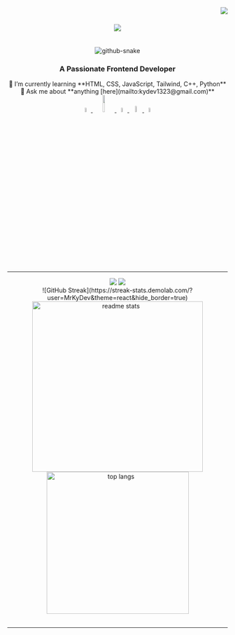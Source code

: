 <img align="right" src="https://visitor-badge.laobi.icu/badge?page_id=MrKyDev.MrKyDev" />

<h1 align="center">
    <img src="https://readme-typing-svg.herokuapp.com/?font=Righteous&size=35&center=true&vCenter=true&width=500&height=70&duration=4000&lines=Hi+There!+👋;+I'm+MrKyDev!" />
</h1>

<div align="center">
  <br>
  <picture>
    <source media="(prefers-color-scheme: dark)" srcset="https://raw.githubusercontent.com/MrKyDev/MrKyDev/output/dist/github-contribution-grid-snake-dark.svg" />
    <source media="(prefers-color-scheme: light)" srcset="https://raw.githubusercontent.com/MrKyDev/MrKyDev/output/dist/github-contribution-grid-snake.svg" />
    <img alt="github-snake" src="https://raw.githubusercontent.com/MrKyDev/MrKyDev/output/dist/github-contribution-grid-snake.svg" />
  </picture>
</div>

<h3 align="center">A Passionate Frontend Developer</h3>

<div align="center">
  🌱 I’m currently learning **HTML, CSS, JavaScript, Tailwind, C++, Python**<br>
  💬 Ask me about **anything [here](mailto:kydev1323@gmail.com)**
</div> 

<div align="center"> 
  <a href="mailto:kydev1323@gmail.com">
    <img src="https://static.vecteezy.com/system/resources/thumbnails/016/716/465/small_2x/gmail-icon-free-png.png" target="_blank" width="5%"/>
  </a>
  <a href="https://www.linkedin.com/in/kyle-joshua-noel-alvaro-968061325/" target="_blank">
    <img src="https://encrypted-tbn0.gstatic.com/images?q=tbn:ANd9GcQ-CcFPUPpws-zubkp_7gigAYG1AM5zl_Nw1g&s" target="_blank" width="10%"/>
  </a>
  <a href="https://github.com/MrKyDev" target="_blank">
     <img src="https://cdn-icons-png.flaticon.com/512/25/25231.png" target="_blank" width="5%" />
  </a>
  <a href="https://www.instagram.com/kydev_pcm2600" target="_blank">
     <img src="https://static.vecteezy.com/system/resources/previews/042/127/160/non_2x/instagram-logo-on-circle-style-with-transparent-background-free-png.png" target="_blank" width="6%"/> 
  </a>
  <a href="https://www.facebook.com/PCM2600" target="_blank">
     <img src="https://www.freeiconspng.com/uploads/logo-facebook-circle-png-pictures-9.png" target="_blank" width="5%"/> 
  </a>
</div>

<hr/>

<div align="center">
    <img src="https://skillicons.dev/icons?i=html,css,vscode,github,figma,tailwind,git" />
    <img src="https://skillicons.dev/icons?i=python,javascript,c,java" /><br>
</div>

<div align=center>
  ![GitHub Streak](https://streak-stats.demolab.com/?user=MrKyDev&theme=react&hide_border=true)
  <img width=390 src="https://github-readme-stats.vercel.app/api?username=MrKyDev&count_private=true&show_icons=true&theme=react&rank_icon=github&border_radius=10" alt="readme stats" />
  <br/>
  <img width=325 align="center" src="https://github-readme-stats.vercel.app/api/top-langs/?username=MrKyDev&hide=HTML&langs_count=8&layout=compact&theme=react&border_radius=10&size_weight=0.5&count_weight=0.5&exclude_repo=github-readme-stats" alt="top langs" />
</div>

<br/>
<hr/>
